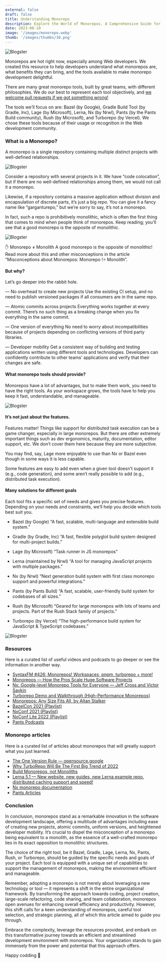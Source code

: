 ```yaml
---
external: false
draft: false
title: Understanding Monorepo
description: Explore the World of Monorepos. A Comprehensive Guide for Web Developers
date: 2023-08-10
image: '/images/monorepo.webp'
thumb: '/images/thumbs/10.png'
---
```


![Blogster](/images/monorepo.webp)

Monorepos are hot right now, especially among Web developers. We created this resource to help developers understand what monorepos are, what benefits they can bring, and the tools available to make monorepo development delightful.

There are many great monorepo tools, built by great teams, with different philosophies. We do our best to represent each tool objectively, and [we welcome pull requests if we got something wrong!](https://github.com/nrwl/monorepo.tools?utm_source=monorepo.tools)

The tools we’ll focus on are: Bazel (by Google), Gradle Build Tool (by Gradle, Inc), Lage (by Microsoft), Lerna, Nx (by Nrwl), Pants (by the Pants Build community), Rush (by Microsoft), and Turborepo (by Vercel). We chose these tools because of their usage or recognition in the Web development community.

### What is a Monorepo?
A monorepo is a single repository containing multiple distinct projects with well-defined relationships.

![Blogster](/images/monorepo2.webp)

Consider a repository with several projects in it. We have “code colocation”, but if there are no well-defined relationships among them, we would not call it a monorepo.

Likewise, if a repository contains a massive application without division and encapsulation of discrete parts, it’s just a big repo. You can give it a fancy name like “garganturepo,” but we’re sorry to say, it’s not a monorepo.

In fact, such a repo is prohibitively monolithic, which is often the first thing that comes to mind when people think of monorepos. Keep reading; you’ll see that a good monorepo is the opposite of monolithic.

![Blogster](/images/monorepo3.webp)

✋ Monorepo ≠ Monolith
A good monorepo is the opposite of monolithic! Read more about this and other misconceptions in the article “Misconceptions about Monorepos: Monorepo != Monolith”.

#### But why?
Let’s go deeper into the rabbit hole.

— No overhead to create new projects
Use the existing CI setup, and no need to publish versioned packages if all consumers are in the same repo.

— Atomic commits across projects
Everything works together at every commit. There’s no such thing as a breaking change when you fix everything in the same commit.

— One version of everything
No need to worry about incompatibilities because of projects depending on conflicting versions of third party libraries.

— Developer mobility
Get a consistent way of building and testing applications written using different tools and technologies. Developers can confidently contribute to other teams’ applications and verify that their changes are safe.

#### What monorepo tools should provide?
Monorepos have a lot of advantages, but to make them work, you need to have the right tools. As your workspace grows, the tools have to help you keep it fast, understandable, and manageable.

![Blogster](/images/monorepo4.webp)

#### It’s not just about the features.
Features matter! Things like support for distributed task execution can be a game changer, especially in large monorepos. But there are other extremely important things such as dev ergonomics, maturity, documentation, editor support, etc. We don’t cover them here because they are more subjective.

You may find, say, Lage more enjoyable to use than Nx or Bazel even though in some ways it is less capable.

Some features are easy to add even when a given tool doesn’t support it (e.g., code generation), and some aren’t really possible to add (e.g., distributed task execution).


#### Many solutions for different goals
Each tool fits a specific set of needs and gives you precise features.
Depending on your needs and constraints, we’ll help you decide which tools best suit you.

- Bazel (by Google)
“A fast, scalable, multi-language and extensible build system.”

- Gradle (by Gradle, Inc)
“A fast, flexible polyglot build system designed for multi-project builds.”

- Lage (by Microsoft)
“Task runner in JS monorepos”

- Lerna (maintained by Nrwl)
“A tool for managing JavaScript projects with multiple packages.”

- Nx (by Nrwl)
“Next generation build system with first class monorepo support and powerful integrations.”

- Pants (by Pants Build)
“A fast, scalable, user-friendly build system for codebases of all sizes.”

- Rush (by Microsoft)
“Geared for large monorepos with lots of teams and projects. Part of the Rush Stack family of projects.”

- Turborepo (by Vercel)
“The high-performance build system for JavaScript & TypeScript codebases.”

![Blogster](/images/monorepo5.webp)


### Resources
Here is a curated list of useful videos and podcasts to go deeper or see the information in another way.

- [SyntaxFM #426: Monorepos! Workspaces, pnpm, turborepo + more!](https://syntax.fm/show/426/monorepos-workspaces-pnpm-turborepo-more?utm_source=monorepo.tools)
- [Monorepos — How the Pros Scale Huge Software Projects](https://www.youtube.com/watch?v=9iU_IE6vnJ8&utm_source=monorepo.tools)
- [Nx: Google-level Monorepo Tools for Everyone — Jeff Cross and Victor Savkin](https://www.youtube.com/watch?v=eZQ_jWaTCVM&utm_source=monorepo.tools)
- [Turborepo Demo and Walkthrough (High-Performance Monorepos)](https://www.youtube.com/watch?v=YX5yoApjI3M&utm_source=monorepo.tools)
- [Monorepos: Any Size Fits All, by Altan Stalker](https://www.youtube.com/watch?v=elKsZvowdok&utm_source=monorepo.tools)
- [BazelCon 2021 (Playlist)](https://www.youtube.com/watch?v=7M9c6x3WgIQ&list=PLxNYxgaZ8Rsc3auKhtfIB4qXAYf7whEux&utm_source=monorepo.tools)
- [NxConf 2021 (Playlist)](https://www.youtube.com/watch?v=VKVTzVM0nVM&list=PLakNactNC1dG1CoyVWFppw3X8hnXRhFuy&utm_source=monorepo.tools)
- [NxConf Lite 2022 (Playlist)](https://youtube.com/playlist?list=PLakNactNC1dGmYYdDqWTMae5YiC_DRrTx)
- [Pants Podcasts](https://www.pantsbuild.org/docs/media#podcasts&utm_source=monorepo.tools)

### Monorepo articles
Here is a curated list of articles about monorepos that will greatly support what you just learned.

- [The One Version Rule — opensource.google](https://opensource.google/docs/thirdparty/oneversion?utm_source=monorepo.tools)
- [Why TurboRepo Will Be The First Big Trend of 2022](https://dev.to/swyx/why-turborepo-will-be-the-first-big-trend-of-2022-4gfj?utm_source=monorepo.tools)
- [Build Monorepos, not Monoliths](https://dev.to/agentender/build-monorepos-not-monoliths-4gbc?utm_source=monorepo.tools)
- [Lerna 5.1 — New website, new guides, new Lerna example repo, distributed caching support and speed!](https://dev.to/nrwl/lerna-51-new-website-new-guides-new-lerna-example-repo-distributed-caching-support-and-speed-31oe?utm_source=monorepo.tools)
- [Nx monorepo documentation](https://nx.dev/guides/why-monorepos#monorepos?utm_source=monorepo.tools)
- [Pants Articles](https://www.pantsbuild.org/docs/media#posts--articles?utm_source=monorepo.tools)


### Conclusion
In conclusion, monorepos stand as a remarkable innovation in the software development landscape, offering a multitude of advantages including ease of creating new projects, atomic commits, uniform versions, and heightened developer mobility. It’s crucial to dispel the misconception of a monorepo being equivalent to a monolith, as the essence of a well-crafted monorepo lies in its exact opposition to monolithic structures.

The choice of the right tool, be it Bazel, Gradle, Lage, Lerna, Nx, Pants, Rush, or Turborepo, should be guided by the specific needs and goals of your project. Each tool is equipped with a unique set of capabilities to support the management of monorepos, making the environment efficient and manageable.

Remember, adopting a monorepo is not merely about leveraging a new technology or tool — it represents a shift in the entire organizational framework. By transforming the approach towards coding, project creation, large-scale refactoring, code sharing, and team collaboration, monorepos open avenues for enhancing overall efficiency and productivity. However, this shift calls for a keen understanding of monorepos, careful tool selection, and strategic planning, all of which this article aimed to guide you through.

Embrace the complexity, leverage the resources provided, and embark on this transformative journey towards an efficient and streamlined development environment with monorepos. Your organization stands to gain immensely from the power and potential that this approach offers.

Happy codding 🚀